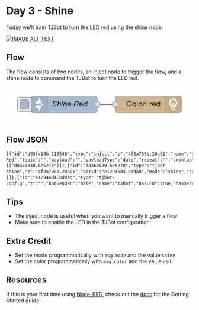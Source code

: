 # Day 3 - Shine

Today we'll train TJBot to turn the LED red using the shine node.

[![IMAGE ALT TEXT](http://img.youtube.com/vi/8htZriltJucE/0.jpg)](https://www.youtube.com/watch?v=8htZriltJuc "Video Title")

## Flow

The flow consists of two nodes, an inject node to trigger the flow, and a shine node to command the TJBot to turn the LED red.

![Shine Flow](assets/flow.png)

## Flow JSON
```
[{"id":"a93fc14b.116548","type":"inject","z":"4f8a700b.20a01","name":"Shine Red","topic":"","payload":"","payloadType":"date","repeat":"","crontab":"","once":false,"x":200,"y":200,"wires":[["d8a6a830.6e5278"]]},{"id":"d8a6a830.6e5278","type":"tjbot-shine","z":"4f8a700b.20a01","botId":"e12946d4.bddad","mode":"shine","color":"red","duration":"","name":"","x":352.5,"y":200,"wires":[]},{"id":"e12946d4.bddad","type":"tjbot-config","z":"","botGender":"male","name":"TJBot","hasLED":true,"hasServo":false}]
```

## Tips

* The inject node is useful when you want to manually trigger a flow
* Make sure to enable the LED in the TJBot configuration 

## Extra Credit

* Set the mode programmatically with `msg.mode` and the value `shine`
* Set the color programmatically with `msg.color` and the value `red`

## Resources

If this is your first time using [Node-RED](https://nodered.org/), check out the [docs](https://nodered.org/docs/) for the Getting Started guide.